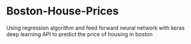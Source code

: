 # Boston-House-Prices
Using regression algorithm and feed forward neural network with keras deep learning  API  to predict the price of housing in boston 

